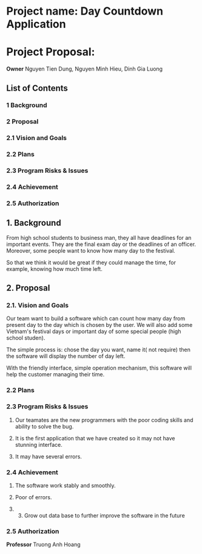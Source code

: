 # Project name: Day Countdown Application
# Project Proposal:
**Owner**
Nguyen Tien Dung,
Nguyen Minh Hieu,
Dinh Gia Luong

## **List of Contents**

### 1        Background

### 2        Proposal

### 2.1        Vision and Goals

### 2.2       Plans

### 2.3        Program Risks &amp; Issues

### 2.4        Achievement

### 2.5        Authorization


## 1. Background
From high school students to business man, they all have deadlines for an important events. They are the final exam day or the deadlines of an officer. Moreover, some people want to know how many day to the festival.

So that we think it would be great if they could manage the time, for example, knowing how much time left. 

## 2. Proposal

### 2.1. Vision and Goals

Our team want to build a software which can count how many day from present day to the day which is chosen by the user.
We will also add some Vietnam's festival days or important day of some special people (high school studen).

The simple process is: chose the day you want, name it( not require) then the software will display the number of day left. 

With the friendly interface, simple operation mechanism, this software will help the customer managing their time.

### 2.2 Plans

### 2.3 Program Risks &amp; Issues

1. Our teamates are the new programmers with the poor coding skills and ability to solve the bug.

2. It is the first application that we have created so it may not have stunning interface.

3. It may have several errors.  

### 2.4 Achievement

1. The software work stably and smoothly.

2. Poor of errors.

3. 3. Grow out data base to further improve the software in the future

### 2.5 Authorization
**Professor** Truong Anh Hoang
